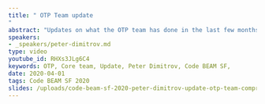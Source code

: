 ```yaml
---
title: " OTP Team update
"
abstract: "Updates on what the OTP team has done in the last few months, what are the projects they're working on, and what's going on on the research side."
speakers:
- _speakers/peter-dimitrov.md
type: video
youtube_id: RHXs3JLg6C4
keywords: OTP, Core team, Update, Peter Dimitrov, Code BEAM SF,
date: 2020-04-01
tags: Code BEAM SF 2020
slides: /uploads/code-beam-sf-2020-peter-dimitrov-update-otp-team-compressed.pdf
---
```

